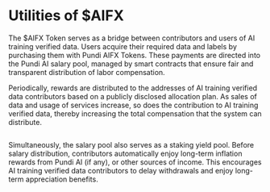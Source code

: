 # Utilities of $AIFX

The $AIFX Token serves as a bridge between contributors and users of AI training verified data. Users acquire their required data and labels by purchasing them with Pundi AIFX Tokens. These payments are directed into the Pundi AI salary pool, managed by smart contracts that ensure fair and transparent distribution of labor compensation.

Periodically, rewards are distributed to the addresses of AI training verified data contributors based on a publicly disclosed allocation plan. As sales of data and usage of services increase, so does the contribution to AI training verified data, thereby increasing the total compensation that the system can distribute.

<figure><img src="../../.gitbook/assets/D1-08.png" alt=""><figcaption></figcaption></figure>

Simultaneously, the salary pool also serves as a staking yield pool. Before salary distribution, contributors automatically enjoy long-term inflation rewards from Pundi AI (if any), or other sources of income. This encourages AI training verified data contributors to delay withdrawals and enjoy long-term appreciation benefits.

